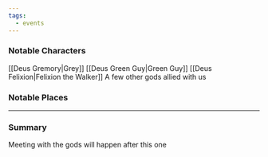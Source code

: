 ```yaml
---
tags:
  - events
---
```



### Notable Characters
[[Deus Gremory|Grey]]
[[Deus Green Guy|Green Guy]]
[[Deus Felixion|Felixion the Walker]]
A few other gods allied with us

### Notable Places


___
### Summary


Meeting with the gods will happen after this one